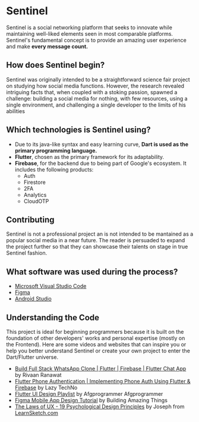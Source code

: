 # Sentinel

Sentinel is a social networking platform that seeks to innovate while maintaining well-liked elements seen in most comparable platforms. Sentinel's fundamental concept is to provide an amazing user experience and make **every message count.** 

## How does Sentinel begin?

Sentinel was originally intended to be a straightforward science fair project on studying how social media functions. However, the research revealed intriguing facts that, when coupled with a stoking passion, spawned a challenge: building a social media for nothing, with few resources, using a single environment, and challenging a single developer to the limits of his abilities

## Which technologies is Sentinel using?

- Due to its java-like syntax and easy learning curve, **Dart is used as the primary programming language.**
- **Flutter**, chosen as the primary framework for its adaptability.
- **Firebase**, for the backend due to being part of Google's ecosystem. It includes the following products:
  - Auth
  - Firestore
  - 2FA
  - Analytics
  - CloudOTP

## Contributing

Sentinel is not a professional project an is not intended to be mantained as a popular social media in a near future. The reader is persuaded to expand the project further so that they can showcase their talents on stage in true Sentinel fashion.

## What software was used during the process?

- [Microsoft Visual Studio Code](https://code.visualstudio.com/)
- [Figma](https://www.figma.com/)
- [Android Studio](https://developer.android.com/studio)

## Understanding the Code

This project is ideal for beginning programmers because it is built on the foundation of other developers' works and personal expertise (mostly on the Frontend). Here are some videos and websites that can inspire you or help you better understand Sentinel or create your own project to enter the Dart/Flutter universe. 

- [Build Full Stack WhatsApp Clone | Flutter | Firebase | Flutter Chat App](https://www.youtube.com/yqwfP2vXWJQ) by Rivaan Ranawat
- [Flutter Phone Authentication | Implementing Phone Auth Using Flutter & Firebase](https://www.youtube.com/watch?v=PEUUYOQ2Ixo) by Lazy TechNo
- [Flutter UI Design Playlist](https://www.youtube.com/watch?v=zTTP8XBR6fI&list=PLf-j0Hs0PF3uxzMCFLlfJ9W3hRxLzHPGX) by Afgprogrammer
 Afgprogrammer
- [Figma Mobile App Design Tutorial](https://www.youtube.com/watch?v=PeGfX7W1mJk) by Building Amazing Things
- [The Laws of UX - 19 Psychological Design Principles](https://www.youtube.com/watch?v=fYs2Mdyasuc) by Joseph from [LearnSketch.com](learnsketch.com)
